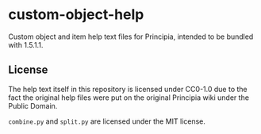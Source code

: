 # custom-object-help
Custom object and item help text files for Principia, intended to be bundled with 1.5.1.1.

## License
The help text itself in this repository is licensed under CC0-1.0 due to the fact the original help files were put on the original Principia wiki under the Public Domain.

`combine.py` and `split.py` are licensed under the MIT license.